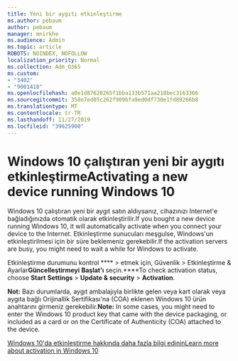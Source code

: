 ```yaml
---
title: Yeni bir aygıtı etkinleştirme
ms.author: pebaum
author: pebaum
manager: mnirkhe
ms.audience: Admin
ms.topic: article
ROBOTS: NOINDEX, NOFOLLOW
localization_priority: Normal
ms.collection: Adm_O365
ms.custom:
- "3402"
- "9001418"
ms.openlocfilehash: a0e1d87620265f1bba133b571aa218bec3163366
ms.sourcegitcommit: 358e7ed05c262f909bfa9ed0df730e1fd89266b8
ms.translationtype: MT
ms.contentlocale: tr-TR
ms.lasthandoff: 11/27/2019
ms.locfileid: "39625900"
---
```

# <a name="activating-a-new-device-running-windows-10"></a><span data-ttu-id="7ecce-102">Windows 10 çalıştıran yeni bir aygıtı etkinleştirme</span><span class="sxs-lookup"><span data-stu-id="7ecce-102">Activating a new device running Windows 10</span></span>

<span data-ttu-id="7ecce-103">Windows 10 çalıştıran yeni bir aygıt satın aldıysanız, cihazınızı Internet'e bağladığınızda otomatik olarak etkinleştirilir.</span><span class="sxs-lookup"><span data-stu-id="7ecce-103">If you bought a new device running Windows 10, it will automatically activate when you connect your device to the Internet.</span></span> <span data-ttu-id="7ecce-104">Etkinleştirme sunucuları meşgulse, Windows'un etkinleştirilmesi için bir süre beklemeniz gerekebilir.</span><span class="sxs-lookup"><span data-stu-id="7ecce-104">If the activation servers are busy, you might need to wait a while for Windows to activate.</span></span>

<span data-ttu-id="7ecce-105">Etkinleştirme durumunu kontrol \*\*\*\* > etmek için, Güvenlik > Etkinleştirme & Ayarlar**Güncelleştirmeyi** **Başlat'ı** seçin.\*\*\*\*</span><span class="sxs-lookup"><span data-stu-id="7ecce-105">To check activation status, choose **Start** **Settings** > **Update & security** > **Activation**.</span></span>

<span data-ttu-id="7ecce-106">**Not:** Bazı durumlarda, aygıt ambalajıyla birlikte gelen veya kart olarak veya aygıta bağlı Orijinallik Sertifikası'na (COA) eklenen Windows 10 ürün anahtarını girmeniz gerekebilir.</span><span class="sxs-lookup"><span data-stu-id="7ecce-106">**Note:** In some cases, you might need to enter the Windows 10 product key that came with the device packaging, or included as a card or on the Certificate of Authenticity (COA) attached to the device.</span></span>

[<span data-ttu-id="7ecce-107">Windows 10'da etkinleştirme hakkında daha fazla bilgi edinin</span><span class="sxs-lookup"><span data-stu-id="7ecce-107">Learn more about activation in Windows 10</span></span>](https://support.microsoft.com/help/12440)